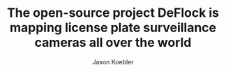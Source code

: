 ---
layout: post
title: "The open-source project DeFlock is mapping license plate surveillance cameras all over the world"
link: https://www.404media.co/the-open-source-project-deflock-is-mapping-license-plate-surveillance-cameras-all-over-the-world/
author: "Jason Koebler"
published_date: "11/11/2024"
description: "DeFlock has mapped the locations of more than a thousand ALPRs around the United States and thousands more around the world."
language: "en"
categories: "Liens"
tags: "carte surveillance open-source"
og-tags: "carte surveillance open-source"
permalink: /:categories/:year/:month/:day/:title/
---